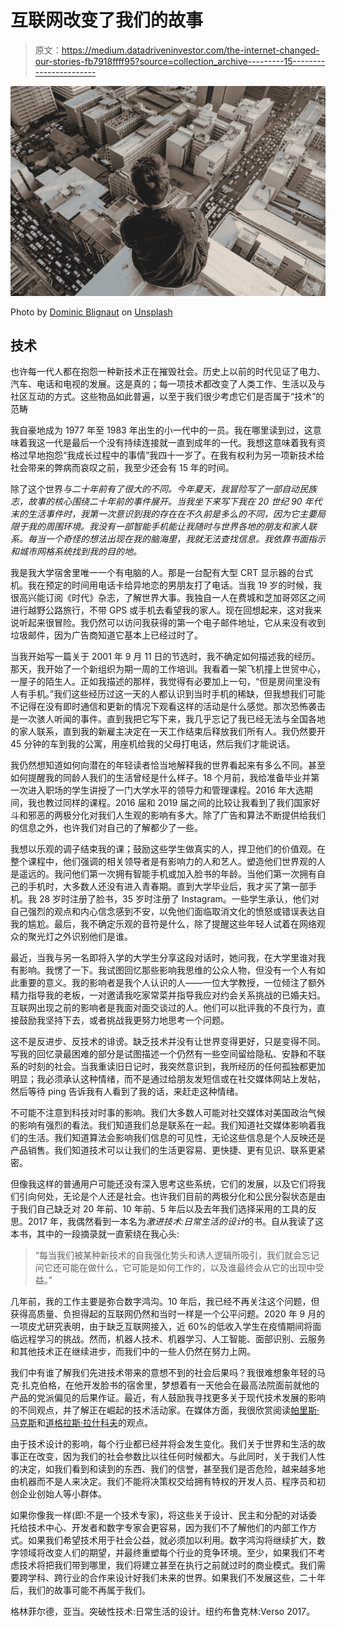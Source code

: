 # 互联网改变了我们的故事

> 原文：<https://medium.datadriveninvestor.com/the-internet-changed-our-stories-fb7918ffff95?source=collection_archive---------15----------------------->

![](img/4997744fb15dc63780bac44958949d9d.png)

Photo by [Dominic Blignaut](https://unsplash.com/@domi_blig?utm_source=medium&utm_medium=referral) on [Unsplash](https://unsplash.com?utm_source=medium&utm_medium=referral)

## 技术

也许每一代人都在抱怨一种新技术正在摧毁社会。历史上以前的时代见证了电力、汽车、电话和电视的发展。这是真的；每一项技术都改变了人类工作、生活以及与社区互动的方式。这些物品如此普遍，以至于我们很少考虑它们是否属于“技术”的范畴

我自豪地成为 1977 年至 1983 年出生的小一代中的一员。我在哪里读到过，这意味着我这一代是最后一个没有持续连接就一直到成年的一代。我想这意味着我有资格过早地抱怨“我成长过程中的事情”我四十一岁了。在我有权利为另一项新技术给社会带来的弊病而哀叹之前，我至少还会有 15 年的时间。

除了这个世界*与二十年前有了很大的不同。今年夏天，我冒险写了一部自动民族志，故事的核心围绕二十年前的事件展开。当我坐下来写下我在 20 世纪 90 年代末的生活事件时，我第一次意识到我的存在在不久前是多么的不同，因为它主要局限于我的周围环境。我没有一部智能手机能让我随时与世界各地的朋友和家人联系。每当一个奇怪的想法出现在我的脑海里，我就无法查找信息。我依靠书面指示和城市网格系统找到我的目的地。*

我是我大学宿舍里唯一一个有电脑的人。那是一台配有大型 CRT 显示器的台式机。我在预定的时间用电话卡给异地恋的男朋友打了电话。当我 19 岁的时候，我很高兴能订阅《时代》杂志，了解世界大事。我独自一人在费城和芝加哥郊区之间进行越野公路旅行，不带 GPS 或手机去看望我的家人。现在回想起来，这对我来说听起来很冒险。我仍然可以访问我获得的第一个电子邮件地址，它从来没有收到垃圾邮件，因为广告商知道它基本上已经过时了。

当我开始写一篇关于 2001 年 9 月 11 日的节选时，我不确定如何描述我的经历。那天，我开始了一个新组织为期一周的工作培训。我看着一架飞机撞上世贸中心，一屋子的陌生人。正如我描述的那样，我觉得有必要加上一句，“但是房间里没有人有手机。”我们这些经历过这一天的人都认识到当时手机的稀缺，但我想我们可能不记得在没有即时通信和更新的情况下观看这样的活动是什么感觉。那次恐怖袭击是一次骇人听闻的事件。直到我把它写下来，我几乎忘记了我已经无法与全国各地的家人联系，直到我的新雇主决定在一天工作结束后释放我们所有人。我仍然要开 45 分钟的车到我的公寓，用座机给我的父母打电话，然后我们才能说话。

我仍然想知道如何向潜在的年轻读者恰当地解释我的世界看起来有多么不同。甚至如何提醒我的同龄人我们的生活曾经是什么样子。18 个月前，我给准备毕业并第一次进入职场的学生讲授了一门大学水平的领导力和管理课程。2016 年大选期间，我也教过同样的课程。2016 届和 2019 届之间的比较让我看到了我们国家好斗和邪恶的两极分化对我们人生观的影响有多大。除了广告和算法不断提供给我们的信息之外，也许我们对自己的了解都少了一些。

我想以乐观的调子结束我的课；鼓励这些学生做真实的人，捍卫他们的价值观。在整个课程中，他们强调的相关领导者是有影响力的人和艺人。塑造他们世界观的人是遥远的。我问他们第一次拥有智能手机或加入脸书的年龄。当他们第一次拥有自己的手机时，大多数人还没有进入青春期。直到大学毕业后，我才买了第一部手机。我 28 岁时注册了脸书，35 岁时注册了 Instagram。一些学生承认，他们对自己强烈的观点和内心信念感到不安，以免他们面临取消文化的愤怒或错误表达自我的尴尬。最后，我不确定乐观的音符是什么，除了提醒这些年轻人试着在网络观众的聚光灯之外识别他们是谁。

最近，当我与另一名即将入学的大学生分享这段对话时，她问我，在大学里谁对我有影响。我愣了一下。我试图回忆那些影响我思维的公众人物，但没有一个人有如此重要的意义。我的影响者是我个人认识的人——一位大学教授，一位倾注了额外精力指导我的老板，一对邀请我吃家常菜并指导我应对约会关系挑战的已婚夫妇。互联网出现之前的影响者是我面对面交谈过的人。他们可以批评我的不良行为，直接鼓励我坚持下去，或者挑战我更努力地思考一个问题。

这不是反进步、反技术的诽谤。缺乏技术并没有让世界变得更好，只是变得不同。写我的回忆录最困难的部分是试图描述一个仍然有一些空间留给隐私、安静和不联系的时刻的社会。当我重读旧日记时，我突然意识到，我所经历的任何孤独都更加明显；我必须承认这种情绪，而不是通过给朋友发短信或在社交媒体网站上发帖，然后等待 ping 告诉我有人看到了我的话，来赶走这种情绪。

不可能不注意到科技对时事的影响。我们大多数人可能对社交媒体对美国政治气候的影响有强烈的看法。我们知道我们总是联系在一起。我们知道社交媒体影响着我们的生活。我们知道算法会影响我们信息的可见性，无论这些信息是个人反映还是产品销售。我们知道技术可以让我们的生活更容易、更快捷、更有见识、联系更紧密。

但像我这样的普通用户可能还没有深入思考这些系统，它们的发展，以及它们将我们引向何处，无论是个人还是社会。也许我们目前的两极分化和公民分裂状态是由于我们自己缺乏对 20 年前、10 年前、5 年后以及去年我们选择采用的工具的反思。2017 年，我偶然看到一本名为*激进技术:日常生活的设计*的书。自从我读了这本书，其中的一段摘录就一直萦绕在我心头:

> “每当我们被某种新技术的自我强化势头和诱人逻辑所吸引，我们就会忘记问它还可能在做什么，它可能是如何工作的，以及谁最终会从它的出现中受益。”

几年前，我的工作主要是弥合数字鸿沟。10 年后，我已经不再关注这个问题，但获得高质量、负担得起的互联网仍然和当时一样是一个公平问题。2020 年 9 月的一项皮尤研究表明，由于缺乏互联网接入，近 60%的低收入学生在疫情期间将面临远程学习的挑战。然而，机器人技术、机器学习、人工智能、面部识别、云服务和其他技术正在继续进步，而我们中的一些人仍然在努力上网。

我们中有谁了解我们先进技术带来的意想不到的社会后果吗？我很难想象年轻的马克·扎克伯格，在他开发脸书的宿舍里，梦想着有一天他会在最高法院面前就他的产品的党派偏见的后果作证。最近，有人鼓励我寻找更多关于现代技术发展的影响的不同观点，并了解正在崛起的技术活动家。在媒体方面，我很欣赏阅读[帕里斯·马克斯](https://medium.com/u/1c35f0069aa5?source=post_page-----fb7918ffff95--------------------------------)和[道格拉斯·拉什科夫](https://medium.com/u/881540f516d3?source=post_page-----fb7918ffff95--------------------------------)的观点。

由于技术设计的影响，每个行业都已经并将会发生变化。我们关于世界和生活的故事正在改变，因为我们的社会参数比以往任何时候都大。与此同时，关于我们人性的决定，如我们看到和读到的东西、我们的信誉，甚至我们是否危险，越来越多地由机器而不是人来决定。我们不能将决策权交给拥有特权的开发人员、程序员和初创企业创始人等小群体。

如果你像我一样(即:不是一个技术专家)，将这些关于设计、民主和分配的对话委托给技术中心、开发者和数字专家会更容易，因为我们不了解他们的内部工作方式。如果我们希望技术用于社会公益，就必须加以利用。数字鸿沟将继续扩大，数字领域将改变人们的期望，并最终重塑每个行业的竞争环境。至少，如果我们不考虑技术将把我们带到哪里，我们将建立甚至在执行之前就过时的商业模式。我们需要跨学科、跨行业的合作来设计好我们未来的世界。如果我们不发展这些，二十年后，我们的故事可能不再属于我们。

格林菲尔德，亚当。突破性技术:日常生活的设计。纽约布鲁克林:Verso 2017。